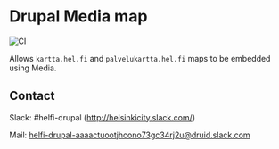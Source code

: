 # Drupal Media map

![CI](https://github.com/City-of-Helsinki/drupal-module-helfi-media-map/workflows/CI/badge.svg)

Allows `kartta.hel.fi` and `palvelukartta.hel.fi` maps to be embedded using Media.

## Contact

Slack: #helfi-drupal (http://helsinkicity.slack.com/)

Mail: helfi-drupal-aaaactuootjhcono73gc34rj2u@druid.slack.com
